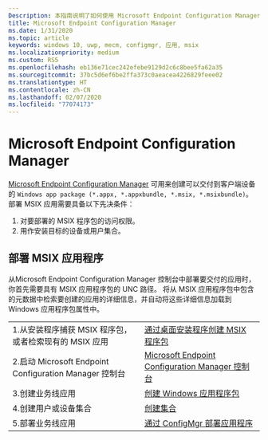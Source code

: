 ```yaml
---
Description: 本指南说明了如何使用 Microsoft Endpoint Configuration Manager 创建和部署 MSIX 应用
title: Microsoft Endpoint Configuration Manager
ms.date: 1/31/2020
ms.topic: article
keywords: windows 10, uwp, mecm, configmgr, 应用, msix
ms.localizationpriority: medium
ms.custom: RS5
ms.openlocfilehash: eb136e71cec242efebe9129d2c6c8bee5fa62a35
ms.sourcegitcommit: 37bc5d6ef6be2ffa373c0aeacea4226829feee02
ms.translationtype: HT
ms.contentlocale: zh-CN
ms.lasthandoff: 02/07/2020
ms.locfileid: "77074173"
---
```

# <a name="microsoft-endpoint-configuration-manager"></a>Microsoft Endpoint Configuration Manager
[Microsoft Endpoint Configuration Manager](https://docs.microsoft.com/configmgr/) 可用来创建可以交付到客户端设备的 `Windows app package (*.appx, *.appxbundle, *.msix, *.msixbundle)`。 部署 MSIX 应用需要具备以下先决条件：
1) 对要部署的 MSIX 程序包的访问权限。
2) 用作安装目标的设备或用户集合。

## <a name="deploying-msix-application"></a>部署 MSIX 应用程序
从Microsoft Endpoint Configuration Manager 控制台中部署要交付的应用时，你首先需要具有 MSIX 应用程序包的 UNC 路径。 将从 MSIX 应用程序包中包含的元数据中检索要创建的应用的详细信息，并自动将这些详细信息加载到 Windows 应用程序包属性中。

|||
|-----|------|
| 1.从安装程序捕获 MSIX 程序包，或者检索现有的 MSIX 应用 | [通过桌面安装程序创建 MSIX 程序包](../packaging-tool/create-app-package-msi-vm.md)  |
| 2.启动 Microsoft Endpoint Configuration Manager 控制台 | [Microsoft Endpoint Configuration Manager 控制台](https://devicemanagement.microsoft.com) |
| 3.创建业务线应用 | [创建 Windows 应用程序包](https://docs.microsoft.com/configmgr/apps/get-started/creating-windows-applications) |
| 4.创建用户或设备集合 | [创建集合](https://docs.microsoft.com/configmgr/core/clients/manage/collections/create-collections) |
| 5.部署业务线应用 | [通过 ConfigMgr 部署应用程序](https://docs.microsoft.com/configmgr/apps/deploy-use/deploy-applications) |
